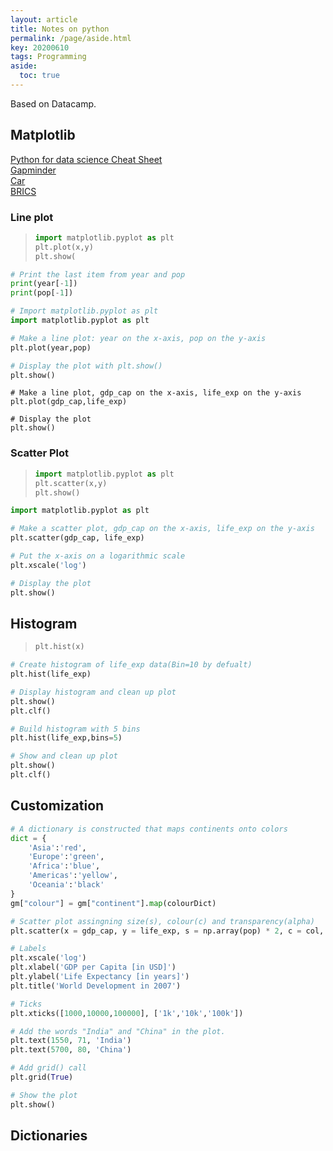 ```yaml
---
layout: article
title: Notes on python
permalink: /page/aside.html
key: 20200610
tags: Programming
aside:
  toc: true
---
```



Based on Datacamp.

<!--more-->


## Matplotlib

[Python for data science Cheat Sheet](https://datacamp-community-prod.s3.amazonaws.com/e30fbcd9-f595-4a9f-803d-05ca5bf84612)  
[Gapminder](https://assets.datacamp.com/production/repositories/287/datasets/5b1e4356f9fa5b5ce32e9bd2b75c777284819cca/gapminder.csv)  
[Car](https://assets.datacamp.com/production/repositories/287/datasets/79b3c22c47a2f45a800c62cae39035ff2ea4e609/cars.csv)  
[BRICS](https://assets.datacamp.com/production/repositories/287/datasets/b60fb5bdbeb4e4ab0545c485d351e6ff5428a155/brics.csv)

### Line plot

> ```py
> import matplotlib.pyplot as plt
> plt.plot(x,y)
> plt.show(
> ```

```py
# Print the last item from year and pop
print(year[-1])
print(pop[-1])

# Import matplotlib.pyplot as plt
import matplotlib.pyplot as plt

# Make a line plot: year on the x-axis, pop on the y-axis
plt.plot(year,pop)

# Display the plot with plt.show()
plt.show()
```

```
# Make a line plot, gdp_cap on the x-axis, life_exp on the y-axis
plt.plot(gdp_cap,life_exp)

# Display the plot
plt.show()
```

### Scatter Plot

> ```py
> import matplotlib.pyplot as plt
> plt.scatter(x,y)
> plt.show()
> ```

```py
import matplotlib.pyplot as plt

# Make a scatter plot, gdp_cap on the x-axis, life_exp on the y-axis
plt.scatter(gdp_cap, life_exp)

# Put the x-axis on a logarithmic scale
plt.xscale('log')

# Display the plot
plt.show()
```

## Histogram

> ```py
> plt.hist(x)
> ```

```py
# Create histogram of life_exp data(Bin=10 by defualt)
plt.hist(life_exp)

# Display histogram and clean up plot
plt.show()
plt.clf()

# Build histogram with 5 bins
plt.hist(life_exp,bins=5)

# Show and clean up plot
plt.show()
plt.clf()
```

## Customization

```py
# A dictionary is constructed that maps continents onto colors
dict = {
    'Asia':'red',
    'Europe':'green',
    'Africa':'blue',
    'Americas':'yellow',
    'Oceania':'black'
}
gm["colour"] = gm["continent"].map(colourDict)

# Scatter plot assingning size(s), colour(c) and transparency(alpha)
plt.scatter(x = gdp_cap, y = life_exp, s = np.array(pop) * 2, c = col, alpha = 0.8)

# Labels
plt.xscale('log') 
plt.xlabel('GDP per Capita [in USD]')
plt.ylabel('Life Expectancy [in years]')
plt.title('World Development in 2007')

# Ticks
plt.xticks([1000,10000,100000], ['1k','10k','100k'])

# Add the words "India" and "China" in the plot.
plt.text(1550, 71, 'India')
plt.text(5700, 80, 'China')

# Add grid() call
plt.grid(True)

# Show the plot
plt.show()
```

## Dictionaries